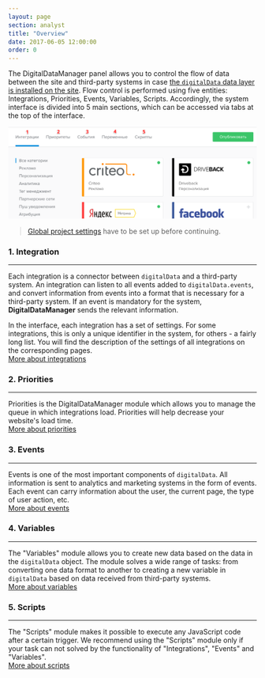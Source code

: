 ```yaml
---
layout: page
section: analyst
title: "Overview"
date: 2017-06-05 12:00:00
order: 0
---
```


The DigitalDataManager panel allows you to control the flow of data between the site and third-party systems in case [the `digitalData` data layer is installed on the site](/for-developer/). Flow control is performed using five entities: Integrations, Priorities, Events, Variables, Scripts. Accordingly, the system interface is divided into 5 main sections, which can be accessed via tabs at the top of the interface.

![](/img/overview.1.png)

> [Global project settings](/for-analyst/settings) have to be set up before continuing.

### 1. Integration
------
Each integration is a connector between `digitalData` and a third-party system. An integration can listen to all events added to `digitalData.events`, and convert information from events into a format that is necessary for a third-party system. If an event is mandatory for the system, **DigitalDataManager** sends the relevant information.

In the interface, each integration has a set of settings. For some integrations, this is only a unique identifier in the system, for others - a fairly long list. You will find the description of the settings of all integrations on the corresponding pages. <br />
[More about integrations](/for-analyst/integrations)

### 2. Priorities
------
Priorities is the DigitalDataManager module which allows you to manage the queue in which integrations load. Priorities will help decrease your website's load time.<br />
[More about priorities](/for-analyst/priorities)

### 3. Events
------
Events is one of the most important components of `digitalData`. All information is sent to analytics and marketing systems in the form of events. Each event can carry information about the user, the current page, the type of user action, etc. <br />
[More about events](/for-analyst/events)

### 4. Variables
------
The "Variables" module allows you to create new data based on the data in the `digitalData` object. The module solves a wide range of tasks: from converting one data format to another to creating a new variable in `digitalData` based on data received from third-party systems. <br />
[More about variables](/for-analyst/variables)

### 5. Scripts
------
The "Scripts" module makes it possible to execute any JavaScript code after a certain trigger. We recommend using the "Scripts" module only if your task can not solved by the functionality of "Integrations", "Events" and "Variables". <br />
[More about scripts](/for-analyst/scripts)